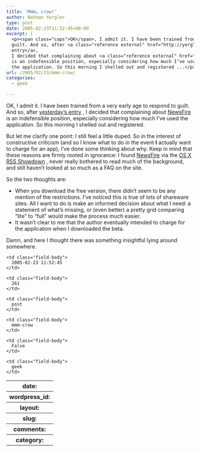```yaml
---
title: 'Mmm… crow!'
author: Nathan Yergler
type: post
date: 2005-02-23T11:52:45+00:00
excerpt: |
  <p><span class="caps">OK</span>, I admit it. I have been trained from a very early age to respond to
  guilt. And so, after <a class="reference external" href="http://yergler.net/blog/archives/2005/02/22/what-you-want-to-eat">yesterday’s
  entry</a>,
  I decided that complaining about <a class="reference external" href="http://newsfirerss.com/">NewsFire</a>
  is an indefensible position, especially considering how much I’ve used
  the application. So this morning I shelled out and registered ...</p>
url: /2005/02/23/mmm-crow/
categories:
  - geek

---
```

<span class="caps">OK</span>, I admit it. I have been trained from a very early age to respond to guilt. And so, after [yesterday’s entry][1] , I decided that complaining about [NewsFire][2]  is an indefensible position, especially considering how much I’ve used the application. So this morning I shelled out and registered.

But let me clarify one point: I still feel a little duped. So in the interest of constructive criticism (and so I know what to do in the event **I** actually want to charge for an app), I’ve done some thinking about why. Keep in mind that these reasons are firmly rooted in ignorance: I found [NewsFire][2]  via the [<span class="caps">OS</span> X <span class="caps">RSS</span> Showdown][3] , never really bothered to read much of the background, and still haven’t looked at so much as a <span class="caps">FAQ</span> on the site.

So the two thoughts are:

<ul class="simple">
  <li>
    When you download the free version, there didn’t seem to be any mention of the restrictions. I’ve noticed this is true of lots of shareware sites. All I want to do is make an informed decision about what I need: a statement of what’s missing, or (even better) a pretty grid comparing “lite” to “full” would make the process much easier.
  </li>
  <li>
    It wasn’t clear to me that the author eventually intended to charge for the application when I downloaded the beta.
  </li>
</ul>

Damn, and here I thought there was something insightful lying around somewhere.

<table class="docutils field-list" frame="void" rules="none">
  <col class="field-name" /> <col class="field-body" /> <tr class="field">
    <th class="field-name">
      date:
    </th>

    <td class="field-body">
      2005-02-23 11:52:45
    </td>
  </tr>

  <tr class="field">
    <th class="field-name">
      wordpress_id:
    </th>

    <td class="field-body">
      261
    </td>
  </tr>

  <tr class="field">
    <th class="field-name">
      layout:
    </th>

    <td class="field-body">
      post
    </td>
  </tr>

  <tr class="field">
    <th class="field-name">
      slug:
    </th>

    <td class="field-body">
      mmm-crow
    </td>
  </tr>

  <tr class="field">
    <th class="field-name">
      comments:
    </th>

    <td class="field-body">
      False
    </td>
  </tr>

  <tr class="field">
    <th class="field-name">
      category:
    </th>

    <td class="field-body">
      geek
    </td>
  </tr>
</table>

 [1]: http://yergler.net/blog/archives/2005/02/22/what-you-want-to-eat
 [2]: http://newsfirerss.com/
 [3]: http://www.drunkenblog.com/drunkenblog-archives/000337.html